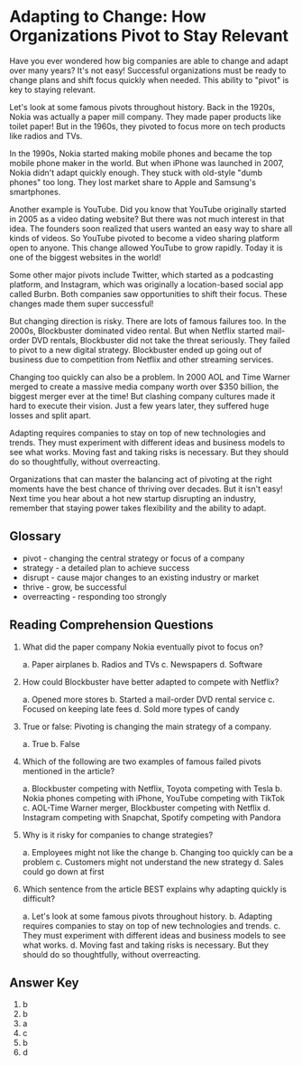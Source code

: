 # Adapting to Change: How Organizations Pivot to Stay Relevant

Have you ever wondered how big companies are able to change and adapt over many years? It's not easy! Successful organizations must be ready to change plans and shift focus quickly when needed. This ability to "pivot" is key to staying relevant.

Let's look at some famous pivots throughout history. Back in the 1920s, Nokia was actually a paper mill company. They made paper products like toilet paper! But in the 1960s, they pivoted to focus more on tech products like radios and TVs.

In the 1990s, Nokia started making mobile phones and became the top mobile phone maker in the world. But when iPhone was launched in 2007, Nokia didn't adapt quickly enough. They stuck with old-style "dumb phones" too long. They lost market share to Apple and Samsung's smartphones.

Another example is YouTube. Did you know that YouTube originally started in 2005 as a video dating website? But there was not much interest in that idea. The founders soon realized that users wanted an easy way to share all kinds of videos. So YouTube pivoted to become a video sharing platform open to anyone. This change allowed YouTube to grow rapidly. Today it is one of the biggest websites in the world!

Some other major pivots include Twitter, which started as a podcasting platform, and Instagram, which was originally a location-based social app called Burbn. Both companies saw opportunities to shift their focus. These changes made them super successful!

But changing direction is risky. There are lots of famous failures too. In the 2000s, Blockbuster dominated video rental. But when Netflix started mail-order DVD rentals, Blockbuster did not take the threat seriously. They failed to pivot to a new digital strategy. Blockbuster ended up going out of business due to competition from Netflix and other streaming services.

Changing too quickly can also be a problem. In 2000 AOL and Time Warner merged to create a massive media company worth over $350 billion, the biggest merger ever at the time! But clashing company cultures made it hard to execute their vision. Just a few years later, they suffered huge losses and split apart.

Adapting requires companies to stay on top of new technologies and trends. They must experiment with different ideas and business models to see what works. Moving fast and taking risks is necessary. But they should do so thoughtfully, without overreacting.

Organizations that can master the balancing act of pivoting at the right moments have the best chance of thriving over decades. But it isn't easy! Next time you hear about a hot new startup disrupting an industry, remember that staying power takes flexibility and the ability to adapt.

## Glossary

- pivot - changing the central strategy or focus of a company
- strategy - a detailed plan to achieve success
- disrupt - cause major changes to an existing industry or market
- thrive - grow, be successful
- overreacting - responding too strongly

## Reading Comprehension Questions

1. What did the paper company Nokia eventually pivot to focus on?

   a. Paper airplanes
   b. Radios and TVs
   c. Newspapers
   d. Software

2. How could Blockbuster have better adapted to compete with Netflix?

   a. Opened more stores
   b. Started a mail-order DVD rental service
   c. Focused on keeping late fees
   d. Sold more types of candy

3. True or false: Pivoting is changing the main strategy of a company.

   a. True
   b. False

4. Which of the following are two examples of famous failed pivots mentioned in the article?

   a. Blockbuster competing with Netflix, Toyota competing with Tesla
   b. Nokia phones competing with iPhone, YouTube competing with TikTok
   c. AOL-Time Warner merger, Blockbuster competing with Netflix
   d. Instagram competing with Snapchat, Spotify competing with Pandora

5. Why is it risky for companies to change strategies?

   a. Employees might not like the change
   b. Changing too quickly can be a problem
   c. Customers might not understand the new strategy
   d. Sales could go down at first

6. Which sentence from the article BEST explains why adapting quickly is difficult?

   a. Let's look at some famous pivots throughout history.
   b. Adapting requires companies to stay on top of new technologies and trends.
   c. They must experiment with different ideas and business models to see what works.
   d. Moving fast and taking risks is necessary. But they should do so thoughtfully, without overreacting.

## Answer Key

1. b
2. b
3. a
4. c
5. b
6. d
